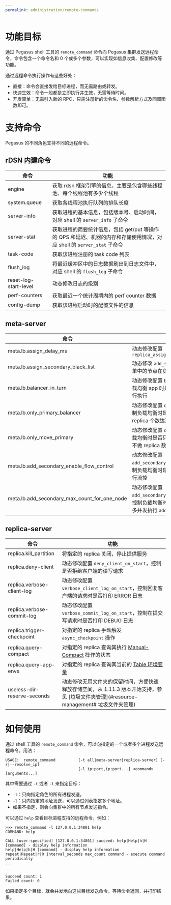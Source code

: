 ```yaml
---
permalink: administration/remote-commands
---
```


# 功能目标

通过 Pegasus shell 工具的 `remote_command` 命令向 Pegasus 集群发送远程命令，命令包含一个命令名和 0 个或多个参数，可以实现如信息收集、配置修改等功能。

通过远程命令执行操作有这些好处：
* 直接：命令会直接发给目标进程，而无需路由或转发。
* 快速生效：命令一般都是立即执行并生效，无需等待时间。
* 开发简单：无需引入新的 RPC，只需注册新的命令名、参数解析方式及回调函数即可。

# 支持命令

Pegasus 的不同角色支持不同的远程命令。

## rDSN 内建命令

| 命令 | 功能 
| ----- | ---- | 
| engine | 获取 rdsn 框架引擎的信息，主要是包含哪些线程池、每个线程池有多少个线程
| system.queue | 获取各线程池执行队列的排队长度
| server-info | 获取进程的基本信息，包括版本号、启动时间，对应 shell 的 `server_info` 子命令
| server-stat | 获取进程的简要统计信息，包括 get/put 等操作的 QPS 和延迟、机器的内存和存储使用情况，对应 shell 的 `server_stat` 子命令
| task-code | 获取该进程注册的 task code 列表
| flush_log | 将最近缓冲区中的日志数据刷出到日志文件中，对应 shell 的 `flush_log` 子命令
| reset-log-start-level | 动态修改日志的级别
| perf-counters | 获取最近一个统计周期内的 perf counter 数据
| config-dump | 获取该进程启动时的配置文件的信息

## meta-server

| 命令 | 功能 
| ----- | ---- | 
| meta.lb.assign_delay_ms | 动态修改配置 `replica_assign_delay_ms_for_dropouts`
| meta.lb.assign_secondary_black_list | 动态修改 `add_secondary` 操作的黑名单，名单中的节点在负载均衡中不再分派 replica
| meta.lb.balancer_in_turn | 动态修改配置 `balancer_in_turn`，控制负载均衡 app 时是 one-by-one 执行还是并行执行
| meta.lb.only_primary_balancer | 动态修改配置 `only_primary_balancer`，控制负载均衡时是否只要求各机器的 primary replica 个数达到平衡
| meta.lb.only_move_primary | 动态修改配置 `only_move_primary`，控制负载均衡时是否只做 primary replica 迁移，不做 replica 数据拷贝
| meta.lb.add_secondary_enable_flow_control | 动态修改配置 `add_secondary_enable_flow_control`，控制负载均衡时是否对 `add_secondary` 操作进行流控
| meta.lb.add_secondary_max_count_for_one_node | 动态修改配置 `add_secondary_max_count_for_one_node`，控制负载均衡时如果进行流控，单个机器最多并发执行 `add_secondary` 操作的个数

## replica-server

| 命令 | 功能 
| ----- | ---- | 
| replica.kill_partition | 将指定的 replica 关闭，停止提供服务
| replica.deny-client | 动态修改配置 `deny_client_on_start`，控制是否拒绝客户端的读写请求
| replica.verbose-client-log | 动态修改配置 `verbose_client_log_on_start`，控制回复客户端的请求时是否打印 ERROR 日志
| replica.verbose-commit-log | 动态修改配置 `verbose_commit_log_on_start`，控制在提交写请求时是否打印 DEBUG 日志
| replica.trigger-checkpoint | 对指定的 replica 手动触发 `async_checkpoint` 操作
| replica.query-compact | 对指定的 replica 查询其执行 [Manual-Compact](manual-compact) 操作的状态
| replica.query-app-envs | 对指定的 replica 查询其当前的 [Table 环境变量](table-env)
| useless-dir-reserve-seconds | 动态修改无用文件夹的保留时间，方便快速释放存储空间，从 1.11.3 版本开始支持，参见 [垃圾文件夹管理](#resource-management# 垃圾文件夹管理)

# 如何使用

通过 shell 工具的 `remote_command` 命令，可以向指定的一个或者多个进程发送远程命令。用法：
```
USAGE: 	remote_command          [-t all|meta-server|replica-server] [-r|--resolve_ip]
	                            [-l ip:port,ip:port...] <command> [arguments...]
```
其中需要通过 `-t` 或者 `-l` 来指定目标：
* `-t`：只向指定角色的所有进程发送。
* `-l`：只向指定的地址发送，可以通过列表指定多个地址。
* 如果不指定，则会向集群中的所有节点发送指令。

可以通过 `help` 查看目标进程支持的远程命令，例如：
```
>>> remote_command -l 127.0.0.1:34801 help
COMMAND: help

CALL [user-specified] [127.0.0.1:34801] succeed: help|Help|h|H [command] - display help information
help|Help|h|H [command] - display help information
repeat|Repeat|r|R interval_seconds max_count command - execute command periodically
...


Succeed count: 1
Failed count: 0
```

如果指定多个目标，就会并发地向这些目标发送命令，等待命令返回，并打印结果。
